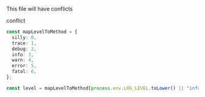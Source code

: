 This file will have conflicts

conflict

```ts
const mapLevelToMethod = {
  silly: 0,
  trace: 1,
  debug: 2,
  info: 3,
  warn: 4,
  error: 5,
  fatal: 6,
};

const level = mapLevelToMethod[process.env.LOG_LEVEL.toLower() || "info"];
```
